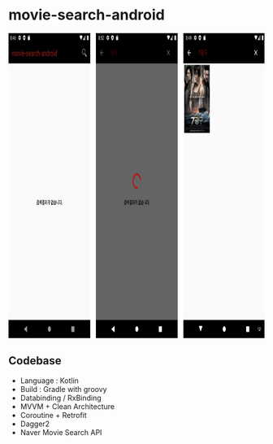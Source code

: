 # movie-search-android 

<img height="600" src="https://github.com/yongrokkwon/movie-search-android/blob/master/image/Screenshot_1595807173.png"/> 

## Codebase 

- Language : Kotlin
- Build : Gradle with groovy
- Databinding / RxBinding
- MVVM + Clean Architecture
- Coroutine + Retrofit
- Dagger2
- Naver Movie Search API 
